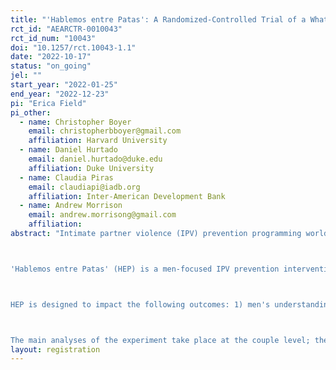 ```yaml
---
title: "'Hablemos entre Patas': A Randomized-Controlled Trial of a WhatsApp Intervention to Reduce Intimate Partner Violence"
rct_id: "AEARCTR-0010043"
rct_id_num: "10043"
doi: "10.1257/rct.10043-1.1"
date: "2022-10-17"
status: "on_going"
jel: ""
start_year: "2022-01-25"
end_year: "2022-12-23"
pi: "Erica Field"
pi_other:
  - name: Christopher Boyer
    email: christopherbboyer@gmail.com
    affiliation: Harvard University
  - name: Daniel Hurtado
    email: daniel.hurtado@duke.edu
    affiliation: Duke University
  - name: Claudia Piras
    email: claudiapi@iadb.org
    affiliation: Inter-American Development Bank
  - name: Andrew Morrison
    email: andrew.morrisong@gmail.com
    affiliation: 
abstract: "Intimate partner violence (IPV) prevention programming worldwide has traditionally centered on providing victim assistance, greater awareness of legal rights, and changing social norms, relying solely on women’s participation and action, while men have largely been excluded from prevention efforts.

'Hablemos entre Patas' (HEP) is a men-focused IPV prevention intervention delivered by trained male hosts to a group of 50 men via WhatsApp, an instant messaging application. Over 30 days, each host facilitates discussion on masculine norms and shares daily behavioral and skill-building challenges to improve relationship dynamics, reduce violence, and change men’s attitudes towards violence against women.

HEP is designed to impact the following outcomes: 1) men's understanding of consensual sex and communication with female partners about sex; 2) men's emotional regulation and communication skills to control violent behaviors, communicate and resolve conflict; and 3) men's knowledge and skills to communicate on finances and shared household management and reduced conflict over finances. Through discrete (virtual) interactions in groups with other men, HEP offers men a community of like-minded men who are also seeking to improve their relationships. The group offers space and social support for men to challenge each other to change attitudes, confront patriarchal norms, and ultimately change their behavior.

The main analyses of the experiment take place at the couple level; therefore, only partnered men are eligible to participate. We will conduct phone surveys (baseline and endline) to men participants and their female partners. IPV and other IPV-related outcomes will be measure from female partners' reponses."
layout: registration
---
```


